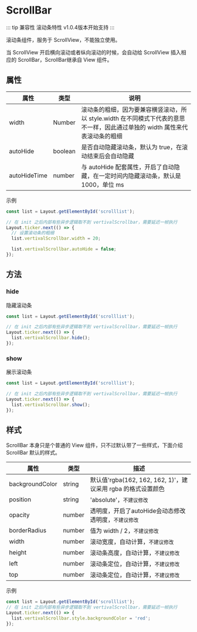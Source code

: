 # ScrollBar
::: tip 兼容性
滚动条特性 v1.0.4版本开始支持
:::


滚动条组件，服务于 ScrollView，不能独立使用。


当 ScrollView 开启横向滚动或者纵向滚动的时候，会自动给 ScrollView 插入相应的 ScrollBar，ScrollBar继承自 View 组件。

## 属性
| 属性      | 类型   | 说明                                                                       |
| --------- | ------ | -------------------------------------------------------------------------- |
| width   | Number | 滚动条的粗细，因为要兼容横竖滚动，所以 style.width 在不同模式下代表的意思不一样，因此通过单独的 width 属性来代表滚动条的粗细 |
| autoHide | boolean | 是否自动隐藏滚动条，默认为 true，在滚动结束后会自动隐藏 |
| autoHideTime | number | 与 autoHide 配套属性，开启了自动隐藏，在一定时间内隐藏滚动条，默认是1000，单位 ms |

示例
``` js
const list = Layout.getElementById('scrolllist');

// 在 init 之后内部有些异步逻辑取不到 vertivalScrollbar，需要延迟一帧执行
Layout.ticker.next(() => {
  // 设置滚动条的粗细
  list.vertivalScrollbar.width = 20;

  list.vertivalScrollbar.autoHide = false;
});

```

## 方法

### hide
隐藏滚动条

```js
const list = Layout.getElementById('scrolllist');

// 在 init 之后内部有些异步逻辑取不到 vertivalScrollbar，需要延迟一帧执行
Layout.ticker.next(() => {
  list.vertivalScrollbar.hide();
});
```

### show
展示滚动条

```js
const list = Layout.getElementById('scrolllist');

// 在 init 之后内部有些异步逻辑取不到 vertivalScrollbar，需要延迟一帧执行
Layout.ticker.next(() => {
  list.vertivalScrollbar.show();
});
```

## 样式
ScrollBar 本身只是个普通的 View 组件，只不过默认带了一些样式，下面介绍 ScrollBar 默认的样式。

| 属性 | 类型 | 描述|
| --------- | ------ | -------------------------------------------------------------------------- |
| backgroundColor | string | 默认值'rgba(162, 162, 162, 1)'，建议采用 rgba 的格式设置颜色 |
| position | string | 'absolute'，`不建议修改` |
| opacity | number | 透明度，开启了autoHide会动态修改透明度，`不建议修改` |
| borderRadius | number |  值为 width / 2，`不建议修改` |
| width | number | 滚动宽度，自动计算，`不建议修改` |
| height | number | 滚动条高度，自动计算，`不建议修改` |
| left | number | 滚动条定位，自动计算，`不建议修改` |
| top | number | 滚动条定位，自动计算，`不建议修改` |

示例
``` js
const list = Layout.getElementById('scrolllist');
// 在 init 之后内部有些异步逻辑取不到 vertivalScrollbar，需要延迟一帧执行
Layout.ticker.next(() => {
  list.vertivalScrollbar.style.backgroundColor = 'red';
});
```